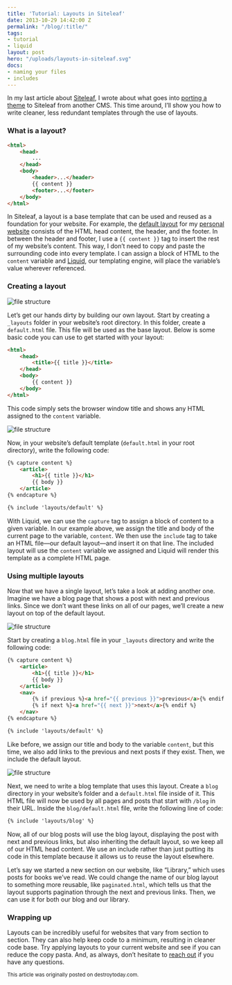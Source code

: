```yaml
---
title: 'Tutorial: Layouts in Siteleaf'
date: 2013-10-29 14:42:00 Z
permalink: "/blog/:title/"
tags:
- tutorial
- liquid
layout: post
hero: "/uploads/layouts-in-siteleaf.svg"
docs:
- naming your files
- includes
---
```


In my last article about [Siteleaf](http://siteleaf.com), I wrote about what goes into [porting a theme](/blog/porting-a-theme-to-siteleaf/) to Siteleaf from another CMS. This time around, I’ll show you how to write cleaner, less redundant templates through the use of layouts.


### What is a layout?

```html
<html>
    <head>
        ...
    </head>
    <body>
        <header>...</header>
        {{ content }}
        <footer>...</footer>
    </body>
</html>
```

In Siteleaf, a layout is a base template that can be used and reused as a foundation for your website. For example, the [default layout](https://github.com/destroytoday/destroytoday.com/blob/master/_layouts/default.html) for my [personal website](http://destroytoday.com) consists of the HTML head content, the header, and the footer. In between the header and footer, I use a `{{ content }}` tag to insert the rest of my website’s content. This way, I don’t need to copy and paste the surrounding code into every template. I can assign a block of HTML to the `content` variable and [Liquid](https://github.com/Shopify/liquid/), our templating engine, will place the variable’s value wherever referenced.

### Creating a layout

![file structure](/uploads/layouts-in-siteleaf-structure-0.jpg) 

Let’s get our hands dirty by building our own layout. Start by creating a `_layouts` folder in your website’s root directory. In this folder, create a `default.html` file. This file will be used as the base layout. Below is some basic code you can use to get started with your layout:

```html
<html>
    <head>
        <title>{{ title }}</title>
    </head>
    <body>
        {{ content }}
    </body>
</html>
```

This code simply sets the browser window title and shows any HTML assigned to the `content` variable.

![file structure](/uploads/layouts-in-siteleaf-structure-1.jpg) 

Now, in your website’s default template (`default.html` in your root directory), write the following code:

```html
{% capture content %}
    <article>
        <h1>{{ title }}</h1>
        {{ body }}
    </article>
{% endcapture %}

{% include 'layouts/default' %}
```

With Liquid, we can use the `capture` tag to assign a block of content to a given variable. In our example above, we assign the title and body of the current page to the variable, `content`. We then use the `include` tag to take an HTML file—our default layout—and insert it on that line. The included layout will use the `content` variable we assigned and Liquid will render this template as a complete HTML page.

### Using multiple layouts

Now that we have a single layout, let’s take a look at adding another one. Imagine we have a blog page that shows a post with next and previous links. Since we don’t want these links on all of our pages, we’ll create a new layout on top of the default layout.

![file structure](/uploads/layouts-in-siteleaf-structure-2.jpg) 

Start by creating a `blog.html` file in your `_layouts` directory and write the following code:

```html
{% capture content %}
    <article>
        <h1>{{ title }}</h1>
        {{ body }}
    </article>
    <nav>
        {% if previous %}<a href="{{ previous }}">previous</a>{% endif %}
        {% if next %}<a href="{{ next }}">next</a>{% endif %}
    </nav>
{% endcapture %}

{% include 'layouts/default' %}
```

Like before, we assign our title and body to the variable `content`, but this time, we also add links to the previous and next posts if they exist. Then, we include the default layout.

![file structure](/uploads/layouts-in-siteleaf-structure-3.jpg) 

Next, we need to write a blog template that uses this layout. Create a `blog` directory in your website’s folder and a `default.html` file inside of it. This HTML file will now be used by all pages and posts that start with `/blog` in their URL. Inside the `blog/default.html` file, write the following line of code:

```html
{% include 'layouts/blog' %}
```

Now, all of our blog posts will use the blog layout, displaying the post with next and previous links, but also inheriting the default layout, so we keep all of our HTML head content. We use an include rather than just putting its code in this template because it allows us to reuse the layout elsewhere.

Let’s say we started a new section on our website, like “Library,” which uses posts for books we’ve read. We could change the name of our blog layout to something more reusable, like `paginated.html`, which tells us that the layout supports pagination through the next and previous links. Then, we can use it for both our blog and our library.

### Wrapping up

Layouts can be incredibly useful for websites that vary from section to section. They can also help keep code to a minimum, resulting in cleaner code base. Try applying layouts to your current website and see if you can reduce the copy pasta. And, as always, don’t hesitate to [reach out](http://twitter.com/siteleaf) if you have any questions.

<small>This article was originally posted on destroytoday.com.</small>
